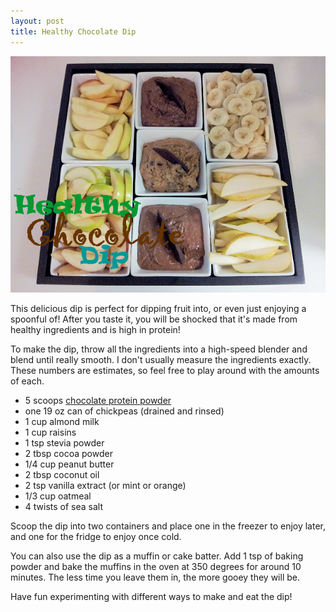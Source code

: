 ```yaml
---
layout: post
title: Healthy Chocolate Dip  
---
```


![Chocolate Dip](/images/chocolate_dip.jpg)

This delicious dip is perfect for dipping fruit into, or even just enjoying a spoonful of! After you taste it, you will be shocked that it's made from healthy ingredients and is high in protein! 

To make the dip, throw all the ingredients into a high-speed blender and blend until really smooth. I don't usually measure the ingredients exactly. These numbers are estimates, so feel free to play around with the amounts of each. 

- 5 scoops [chocolate protein powder](http://halfwhey.com/)
- one 19 oz can of chickpeas (drained and rinsed)
- 1 cup almond milk
- 1 cup raisins
- 1 tsp stevia powder
- 2 tbsp cocoa powder
- 1/4 cup peanut butter 
- 2 tbsp coconut oil
- 2 tsp vanilla extract (or mint or orange) 
- 1/3 cup oatmeal
- 4 twists of sea salt 

Scoop the dip into two containers and place one in the freezer to enjoy later, and one for the fridge to enjoy once cold. 

You can also use the dip as a muffin or cake batter. Add 1 tsp of baking powder and bake the muffins in the oven at 350 degrees for around 10 minutes. The less time you leave them in, the more gooey they will be. 

Have fun experimenting with different ways to make and eat the dip! 
  
